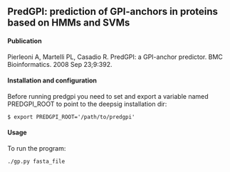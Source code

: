 ## PredGPI: prediction of GPI-anchors in proteins based on HMMs and SVMs

#### Publication
Pierleoni A, Martelli PL, Casadio R. PredGPI: a GPI-anchor predictor. BMC
Bioinformatics. 2008 Sep 23;9:392.

#### Installation and configuration

Before running predgpi you need to set and export a variable named PREDGPI_ROOT to point to the deepsig installation dir:
```
$ export PREDGPI_ROOT='/path/to/predgpi'
```

#### Usage

To run the program:

```
./gp.py fasta_file

```


